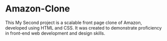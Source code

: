 # Amazon-Clone

This My Second project is a scalable front page clone of Amazon, developed using HTML and CSS. It was created to demonstrate proficiency in front-end web development and design skills.
